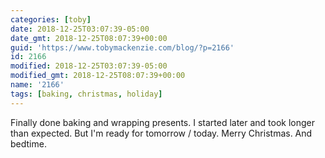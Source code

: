 ```yaml
---
categories: [toby]
date: 2018-12-25T03:07:39-05:00
date_gmt: 2018-12-25T08:07:39+00:00
guid: 'https://www.tobymackenzie.com/blog/?p=2166'
id: 2166
modified: 2018-12-25T03:07:39-05:00
modified_gmt: 2018-12-25T08:07:39+00:00
name: '2166'
tags: [baking, christmas, holiday]
---
```


Finally done baking and wrapping presents.<!--more-->  I started later and took longer than expected.  But I'm ready for tomorrow / today.  Merry Christmas.  And bedtime.
